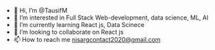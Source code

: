 - 👋 Hi, I’m @TausifM
- 👀 I’m interested in Full Stack Web-development, data science, ML, AI
- 🌱 I’m currently learning React js, Data Scinece
- 💞️ I’m looking to collaborate on React js 
- 📫 How to reach me nisargcontact2020@gmail.com

<!---
TausifM/TausifM is a ✨ special ✨ repository because its `README.md` (this file) appears on your GitHub profile.
You can click the Preview link to take a look at your changes.
--->
